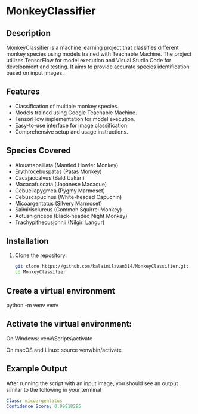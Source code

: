 # MonkeyClassifier

## Description
MonkeyClassifier is a machine learning project that classifies different monkey species using models trained with Teachable Machine. The project utilizes TensorFlow for model execution and Visual Studio Code for development and testing. It aims to provide accurate species identification based on input images.

## Features
- Classification of multiple monkey species.
- Models trained using Google Teachable Machine.
- TensorFlow implementation for model execution.
- Easy-to-use interface for image classification.
- Comprehensive setup and usage instructions.

## Species Covered
- Alouattapalliata (Mantled Howler Monkey)
- Erythrocebuspatas (Patas Monkey)
- Cacajaocalvus (Bald Uakari)
- Macacafuscata (Japanese Macaque)
- Cebuellapygmea (Pygmy Marmoset)
- Cebuscapucinus (White-headed Capuchin)
- Micoargentatus (Silvery Marmoset)
- Saimirisciureus (Common Squirrel Monkey)
- Aotusnigriceps (Black-headed Night Monkey)
- Trachypithecusjohnii (Nilgiri Langur)

## Installation
1. Clone the repository:
   ```sh
   git clone https://github.com/kalainilavan314/MonkeyClassifier.git
   cd MonkeyClassifier

## Create a virtual environment
python -m venv venv

## Activate the virtual environment:
On Windows:
venv\Scripts\activate

On macOS and Linux:
source venv/bin/activate

## Example Output
After running the script with an input image, you should see an output similar to the following in your terminal
```yaml
Class: micoargentatus
Confidence Score: 0.99818295



